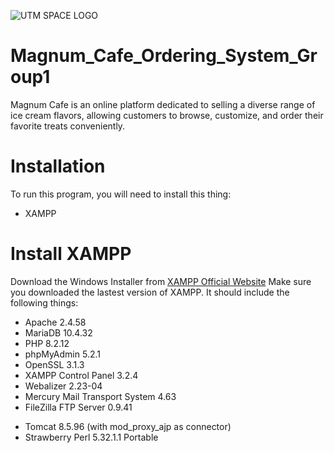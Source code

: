 ![UTM SPACE LOGO](https://backendstudypal.studypal.my/storage/courseLogo/1729653367.jpeg)
# Magnum_Cafe_Ordering_System_Group1

Magnum Cafe is an online platform dedicated to selling a diverse range of ice cream flavors, allowing customers to browse, customize, and order their favorite treats conveniently.

# Installation

To run this program, you will need to install this thing:

+ XAMPP

# Install XAMPP

Download the Windows Installer from [XAMPP Official Website](https://www.apachefriends.org/download.html)
Make sure you downloaded the lastest version of XAMPP. It should include the following things:

+ Apache 2.4.58
+ MariaDB 10.4.32
+ PHP 8.2.12
+ phpMyAdmin 5.2.1
+ OpenSSL 3.1.3
+ XAMPP Control Panel 3.2.4
+ Webalizer 2.23-04
+ Mercury Mail Transport System 4.63
+ FileZilla FTP Server 0.9.41
* Tomcat 8.5.96 (with mod_proxy_ajp as connector)
* Strawberry Perl 5.32.1.1 Portable

